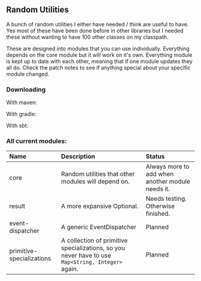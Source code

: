 ## Random Utilities

A bunch of random utilities I either have needed / think are useful to have. Yes most of these have been done before in other libraries but I needed these without wanting to have 100 other classes on my classpath.

These are designed into modules that you can use individually. Everything depends on the core module but it will work on it's own. Everything module is kept up to date with each other, meaning that if one module updates they all do. Check the patch notes to see if anything special about your specific module changed.

### Downloading

With maven:

With gradle:

With sbt:

### All current modules:

| Name                      | Description                                                                                       | Status                                           |
|:--------------------------|:--------------------------------------------------------------------------------------------------|:-------------------------------------------------|
| core                      | Random utilities that other modules will depend on.                                               | Always more to add when another module needs it. |
| result                    | A more expansive Optional.                                                                        | Needs testing. Otherwise finished.               |
| event-dispatcher          | A generic EventDispatcher                                                                         | Planned                                          |
| primitive-specializations | A collection of primitive specializations, so you never have to use `Map<String, Integer>` again. | Planned                                          |
